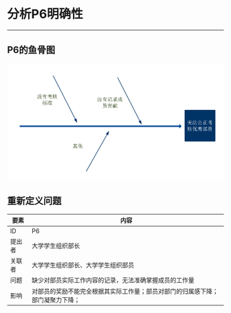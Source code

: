 # 分析P6明确性

---
## P6的鱼骨图

![](/img/fishbone/fishbone-P6.png)

## 重新定义问题

| 要素 | 内容 |
| --- | --- |
| ID | P6 |
| 提出者 | 大学学生组织部长 |
| 关联者 | 大学学生组织部长、大学学生组织部员 |
| 问题 | 缺少对部员实际工作内容的记录，无法准确掌握成员的工作量 |
| 影响 | 对部员的奖励不能完全根据其实际工作量；部员对部门的归属感下降；部门凝聚力下降； |

